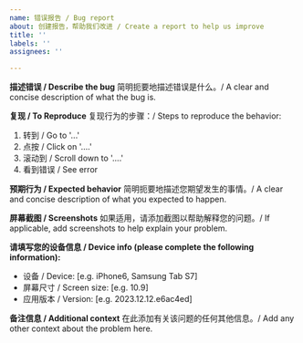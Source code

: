 ```yaml
---
name: 错误报告 / Bug report
about: 创建报告，帮助我们改进 / Create a report to help us improve
title: ''
labels: ''
assignees: ''

---
```


**描述错误 / Describe the bug**
简明扼要地描述错误是什么。/ A clear and concise description of what the bug is.

**复现 / To Reproduce**
复现行为的步骤：/ Steps to reproduce the behavior:
1. 转到 / Go to '...'
2. 点按 / Click on '....'
3. 滚动到 / Scroll down to '....'
4. 看到错误 / See error

**预期行为 / Expected behavior**
简明扼要地描述您期望发生的事情。/ A clear and concise description of what you expected to happen.

**屏幕截图 / Screenshots**
如果适用，请添加截图以帮助解释您的问题。/ If applicable, add screenshots to help explain your problem.

**请填写您的设备信息 / Device info (please complete the following information):**
 - 设备 / Device: [e.g. iPhone6, Samsung Tab S7]
 - 屏幕尺寸 / Screen size: [e.g. 10.9]
 - 应用版本 / Version: [e.g. 2023.12.12.e6ac4ed]

**备注信息 / Additional context**
在此添加有关该问题的任何其他信息。/ Add any other context about the problem here.
